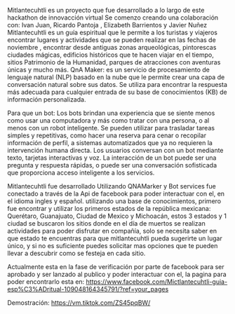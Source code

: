 Mitlantecuhtli es un proyecto que fue desarrollado a lo largo de este hackathon de innovacción virtual Se comenzo creando una colaboración con:  Ivan Juan, Ricardo Pantoja , Elizabeth Barrientos y Javier Nuñez
Mitlantecuhtli es un guía espiritual que le permite a los turistas y viajeros encontrar lugares y actividades que se pueden realizar en las fechas de noviembre , encontrar desde antiguas zonas arqueológicas, pintorescas ciudades mágicas, edificios históricos que te hacen viajar en el tiempo, sitios Patrimonio de la Humanidad, parques de atracciones con aventuras únicas y mucho más.
QnA Maker: es un servicio de procesamiento de lenguaje natural (NLP) basado en la nube que le permite crear una capa de conversación natural sobre sus datos. Se utiliza para encontrar la respuesta más adecuada para cualquier entrada de su base de conocimientos (KB) de información personalizada.

Para que un bot: Los bots brindan una experiencia que se siente menos como usar una computadora y más como tratar con una persona, o al menos con un robot inteligente. Se pueden utilizar para trasladar tareas simples y repetitivas, como hacer una reserva para cenar o recopilar información de perfil, a sistemas automatizados que ya no requieren la intervención humana directa. Los usuarios conversan con un bot mediante texto, tarjetas interactivas y voz. La interacción de un bot puede ser una pregunta y respuesta rápidas, o puede ser una conversación sofisticada que proporciona acceso inteligente a los servicios.

Mitlantecuhtli fue desarrollado Utilizando QNAMarker y Bot services fue conectado a través de la Api de facebook para poder interactuar con el, en el idioma ingles y español. utilizando una base de conocimientos, primero fue encontrar y utilizar los primeros  estados de la república mexicana: Querétaro, Guanajuato, Ciudad de Mexico y Michoacán, estos 3 estados y 1 ciudad se buscaron los sitios donde en el día de muertos se realizan actividades para poder disfrutar en compañía, solo se necesita saber en que estado te encuentras para que mitlantecuhtli pueda sugerirte un lugar único, y si no es suficiente puedes solicitar mas opciones que te pueden llevar a descubrir como se festeja en cada sitio.

Actualmente esta en la fase de verificación por parte de facebook para ser aprobado y ser lanzado al publico y poder interactuar con el, la pagina para poder encontrarlo esta en: https://www.facebook.com/Mictlantecuhtli-guia-esp%C3%ADritual-109048164345791/?ref=your_pages

Demostración: https://vm.tiktok.com/ZS45pqBW/
